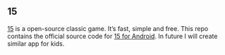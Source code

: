 ## 15

[15](https://en.wikipedia.org/wiki/15_puzzle) is a open-source classic game. It’s fast, simple and free.
This repo contains the official source code for [15 for Android](<>).
In future I will create similar app for kids.
